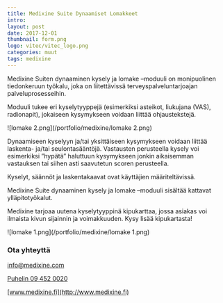 ```yaml
---
title: Medixine Suite Dynaamiset Lomakkeet
intro: 
layout: post
date: 2017-12-01
thumbnail: form.png
logo: vitec/vitec_logo.png
categories: muut
tags: medixine
---
```


Medixine Suiten dynaaminen kysely ja lomake –moduuli on monipuolinen tiedonkeruun työkalu, joka on liitettävissä terveyspalveluntarjoajan palveluprosesseihin.

Moduuli tukee eri kyselytyyppejä (esimerkiksi asteikot, liukujana (VAS), radionapit), jokaiseen kysymykseen voidaan liittää ohjaustekstejä.

![lomake 2.png](/portfolio/medixine/lomake 2.png)  

Dynaamiseen kyselyyn ja/tai yksittäiseen kysymykseen voidaan liittää laskenta- ja/tai seulontasääntöjä. Vastausten perusteella kysely voi esimerkiksi ”hypätä” haluttuun kysymykseen jonkin aikaisemman vastauksen tai siihen asti saavutetun scoren perusteella.

Kyselyt, säännöt ja laskentakaavat ovat käyttäjien määriteltävissä.

Medixine Suite dynaaminen kysely ja lomake –moduuli sisältää kattavat ylläpitotyökalut.

Medixine tarjoaa uutena kyselytyyppinä kipukarttaa, jossa asiakas voi ilmaista kivun sijainnin ja voimakkuuden. Kysy lisää kipukartasta!

![lomake 1.png](/portfolio/medixine/lomake 1.png)  

### Ota yhteyttä

[info@medixine.com](mailto://info@medixine.com)  

[Puhelin 09 452 0020](tel://+35894520020)  

[www.medixine.fi](http://www.medixine.fi)


